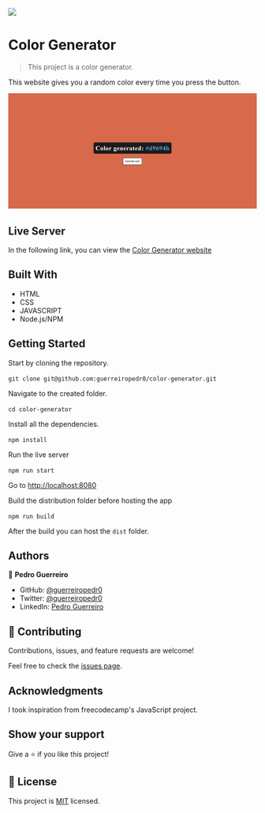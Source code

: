 ![](https://img.shields.io/badge/Microverse-blueviolet)

# Color Generator

> This project is a color generator.

This website gives you a random color every time you press the button.

![screenshot](./preview.png)

## Live Server

In the following link, you can view the [Color Generator website](https://guerreiropedr0-color-generator.netlify.app)

## Built With

- HTML
- CSS
- JAVASCRIPT
- Node.js/NPM

## Getting Started

Start by cloning the repository.

`git clone git@github.com:guerreiropedr0/color-generator.git`

Navigate to the created folder.

`cd color-generator`

Install all the dependencies.

`npm install`

Run the live server

`npm run start`

Go to [http://localhost:8080](http://localhost:8080)

Build the distribution folder before hosting the app

`npm run build`

After the build you can host the `dist` folder.

## Authors

👤 **Pedro Guerreiro**

- GitHub: [@guerreiropedr0](https://github.com/guerreiropedr0)
- Twitter: [@guerreiropedr0](https://twitter.com/guerreiropedr0)
- LinkedIn: [Pedro Guerreiro](https://www.linkedin.com/in/guerreiropedr0/)

## 🤝 Contributing

Contributions, issues, and feature requests are welcome!

Feel free to check the [issues page](../../issues/).

## Acknowledgments

I took inspiration from freecodecamp's JavaScript project.

## Show your support

Give a ⭐️ if you like this project!

## 📝 License

This project is [MIT](./MIT.md) licensed.
